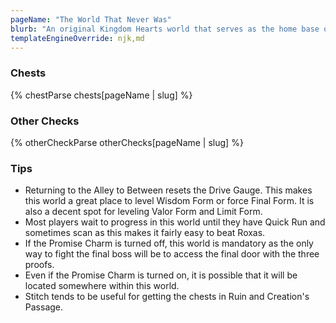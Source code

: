 ```yaml
---
pageName: "The World That Never Was"
blurb: "An original Kingdom Hearts world that serves as the home base of organization XIII.  This is it--the final assault.  Kairi and Riku must be here somewhere.  All that's between us and them is the remainder of Organization XIII and ... myself?"
templateEngineOverride: njk,md
---
```


### Chests
{% chestParse chests[pageName | slug] %}

### Other Checks
{% otherCheckParse otherChecks[pageName | slug] %}

### Tips
- Returning to the Alley to Between resets the Drive Gauge.  This makes this world a great place to level Wisdom Form or force Final Form.  It is also a decent spot for leveling Valor Form and Limit Form.
- Most players wait to progress in this world until they have Quick Run and sometimes scan as this makes it fairly easy to beat Roxas.
- If the Promise Charm is turned off, this world is mandatory as the only way to fight the final boss will be to access the final door with the three proofs.
- Even if the Promise Charm is turned on, it is possible that it will be located somewhere within this world.
- Stitch tends to be useful for getting the chests in Ruin and Creation's Passage.